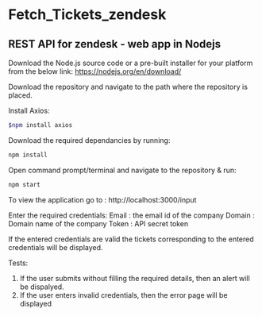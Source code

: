 # Fetch_Tickets_zendesk
## REST API for zendesk - web app in Nodejs
Download the Node.js source code or a pre-built installer for your platform from the below link:
https://nodejs.org/en/download/


Download the repository and navigate to the path where the repository is placed.

Install Axios:
```bash
$npm install axios
```
Download the required dependancies by running:
```bash
npm install
```
Open command prompt/terminal and navigate to the repository & run:
```bash
npm start
```
To view the application go to :
http://localhost:3000/input

Enter the required credentials:
Email : the email id of the company
Domain : Domain name of the company
Token : API secret token 

If the entered credentials are valid the tickets corresponding to the entered credentials will be displayed.

Tests: 
1. If the user submits without filling the required details, then an alert will  be  dispalyed.
2. If the user enters invalid credentials, then the error page will be displayed

